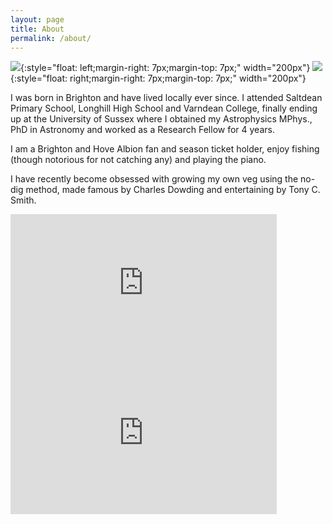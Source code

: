 ```yaml
---
layout: page
title: About
permalink: /about/
---
```


![](../Figures/profilepic.jpg){:style="float: left;margin-right: 7px;margin-top: 7px;" width="200px"}
![](https://upload.wikimedia.org/wikipedia/en/thumb/f/fd/Brighton_%26_Hove_Albion_logo.svg/1024px-Brighton_%26_Hov_Albion_logo.svg.png){:style="float: right;margin-right: 7px;margin-top: 7px;" width="200px"}

I was born in Brighton and have lived locally ever since. I attended Saltdean Primary School, Longhill High School and 
Varndean College, finally ending up at the University of Sussex where I obtained my Astrophysics MPhys., PhD in 
Astronomy and worked as a Research Fellow for 4 years.


I am a Brighton and Hove Albion fan and season ticket holder, enjoy fishing (though notorious for not catching any) and
playing the piano.
 
I have recently become obsessed with growing my own veg using the no-dig method, made famous by 
Charles Dowding and entertaining by Tony C. Smith.

<iframe width="426" height="240" src="https://www.youtube.com/embed/NE6aVGnBDYs" frameborder="0" allow="accelerometer; autoplay; encrypted-media; gyroscope; picture-in-picture" allowfullscreen></iframe>

<iframe width="426" height="240" src="https://www.youtube.com/embed/s_8ArWZ1yrE" frameborder="0" allow="accelerometer; autoplay; encrypted-media; gyroscope; picture-in-picture" allowfullscreen></iframe>